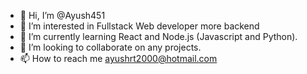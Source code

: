 - 👋 Hi, I’m @Ayush451
- 👀 I’m interested in Fullstack Web developer more backend
- 🌱 I’m currently learning React and Node.js (Javascript and Python).
- 💞️ I’m looking to collaborate on any projects. 
- 📫 How to reach me ayushrt2000@hotmail.com

<!---
Ayush451/Ayush451 is a ✨ special ✨ repository because its `README.md` (this file) appears on your GitHub profile.
You can click the Preview link to take a look at your changes.
--->

